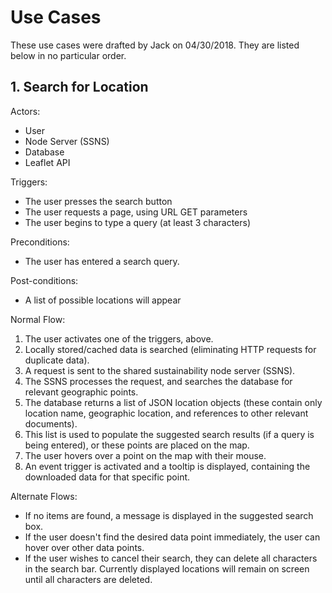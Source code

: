 # Use Cases
These use cases were drafted by Jack on 04/30/2018. They are listed below in no particular order.

## 1. Search for Location
Actors:
 - User
 - Node Server (SSNS)
 - Database
 - Leaflet API

Triggers:
 - The user presses the search button
 - The user requests a page, using URL GET parameters
 - The user begins to type a query (at least 3 characters)

Preconditions:
 - The user has entered a search query.

Post-conditions:
 - A list of possible locations will appear

Normal Flow:
 1. The user activates one of the triggers, above.
 2. Locally stored/cached data is searched (eliminating HTTP requests for duplicate data).
 3. A request is sent to the shared sustainability node server (SSNS).
 4. The SSNS processes the request, and searches the database for relevant geographic points.
 5. The database returns a list of JSON location objects (these contain only location name, geographic location, and references to other relevant documents).
 6. This list is used to populate the suggested search results (if a query is being entered), or these points are placed on the map.
 7. The user hovers over a point on the map with their mouse.
 8. An event trigger is activated and a tooltip is displayed, containing the downloaded data for that specific point.

Alternate Flows:
 - If no items are found, a message is displayed in the suggested search box.
 - If the user doesn't find the desired data point immediately, the user can hover over other data points.
 - If the user wishes to cancel their search, they can delete all characters in the search bar. Currently displayed locations will remain on screen until all characters are deleted.
